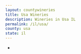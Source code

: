 ```yaml
---
layout: countywineries
title: Usa Wineries
description: Wineries in Usa IL
permalink: /il/usa/
county: usa
state: il
---
```

-
